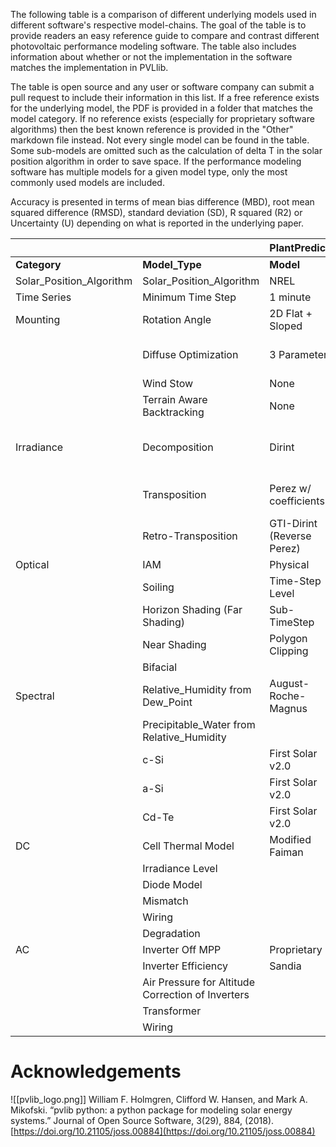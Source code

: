 
The following table is a comparison of different underlying models used in different software's respective model-chains.  The goal of the table is to provide readers an easy reference guide to compare and contrast different photovoltaic performance modeling software.  The table also includes information about whether or not the implementation in the software matches the implementation in PVLlib.  

The table is open source and any user or software company can submit a pull request to include their information in this list.  If a free reference exists for the underlying model, the PDF is provided in a folder that matches the model category.  If no reference exists (especially for proprietary software algorithms) then the best known reference is provided in the "Other" markdown file instead.  Not every single model can be found in the table.  Some sub-models are omitted such as the calculation of delta T in the solar position algorithm in order to save space.  If the performance modeling software has multiple models for a given model type, only the most commonly used models are included.

Accuracy is presented in terms of mean bias difference (MBD), root mean squared difference (RMSD), standard deviation (SD), R squared (R2) or Uncertainty (U) depending on what is reported in the underlying paper.


|  |  | **PlantPredict** |  |  | **PVSyst** |  |  |  |
| ---- | ---- | ---- | ---- | ---- | ---- | ---- | ---- | ---- |
| **Category** | **Model_Type** | **Model** | **Published_Accuracy** | **PVLIB** | **Model** | **Published_Accuracy** | **PVLIB** | **Comments** |
| Solar_Position_Algorithm | Solar_Position_Algorithm | NREL | - U:  0.0003&deg; | &#9745; | Proprietary | - U:  0.08&deg; | &#9744; |  |
| Time Series | Minimum Time Step | 1 minute |  | N/A | 1 hour |  | N/A |  |
| Mounting | Rotation Angle | 2D Flat + Sloped |  |  | 2D Flat |  |  |  |
|  | Diffuse Optimization | 3 Parameter | N/A | N/A | 1 Parameter | N/A | N/A | Diffuse Optimization not in pvlib |
|  | Wind Stow | None |  |  | Proprietary |  |  |  |
|  | Terrain Aware Backtracking | None |  |  | None |  |  |  |
| Irradiance | Decomposition | Dirint | - MBD: -3  <br>- RMSD: 74<br>- SD:  74 | &#9745 | Erbs | - MBD:  -17<br>- RMSD: 88<br>- SD: 87 |  | Error reported at hourly interval |
|  | Transposition | Perez w/ coefficients |  | &#9745; | Perez w/out coefficients |  | &#9745; | Circumsolar as direct not in pvlib |
|  | Retro-Transposition | GTI-Dirint (Reverse Perez) |  | &#9745 | Reverse Hay |  | &#9744; |  |
| Optical | IAM | Physical |  | &#9745 | Fresnel |  | &#9744; |  |
|  | Soiling | Time-Step Level |  |  | Monthly |  |  |  |
|  | Horizon Shading (Far Shading) | Sub-TimeStep |  | &#9744; | ? |  |  |  |
|  | Near Shading | Polygon Clipping |  |  | Polygon Clipping |  |  |  |
|  | Bifacial |  |  |  |  |  |  |  |
| Spectral | Relative_Humidity from Dew_Point | August-Roche-Magnus |  | &#9744; | None | N/A | &#9744; |  |
|  | Precipitable_Water from Relative_Humidity |  |  |  | ? |  | &#9744; |  |
|  | c-Si | First Solar v2.0 |  | &#9745; | Crest |  | &#9744; |  |
|  | a-Si | First Solar v2.0 |  | &#9745; | Sandia |  | &#9745; |  |
|  | Cd-Te | First Solar v2.0 |  | &#9745; | First Solar v2.0 |  | &#9745; |  |
| DC | Cell Thermal Model | Modified Faiman |  |  | Modified Faiman |  |  |  |
|  | Irradiance Level |  |  |  |  |  |  |  |
|  | Diode Model |  |  |  |  |  |  |  |
|  | Mismatch |  |  |  |  |  |  |  |
|  | Wiring |  |  |  |  |  |  |  |
|  | Degradation |  |  |  |  |  |  |  |
| AC | Inverter Off MPP | Proprietary |  | &#9744; |  |  |  |  |
|  | Inverter Efficiency | Sandia |  | &#9745; |  |  |  |  |
|  | Air Pressure for Altitude Correction of Inverters |  |  |  | None | N/A | &#9744; |  |
|  | Transformer |  |  |  |  |  |  |  |
|  | Wiring |  |  |  |  |  |  |  |

# Acknowledgements



![[pvlib_logo.png]]
William F. Holmgren, Clifford W. Hansen, and Mark A. Mikofski. “pvlib python: a python package for modeling solar energy systems.” Journal of Open Source Software, 3(29), 884, (2018). [https://doi.org/10.21105/joss.00884](https://doi.org/10.21105/joss.00884)
